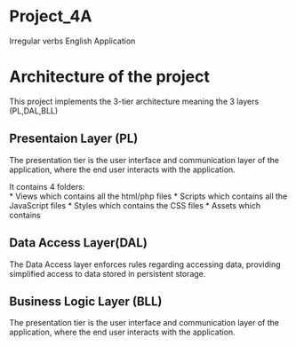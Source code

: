 # Project_4A
Irregular verbs English Application

# Architecture of the project

This project implements the 3-tier architecture meaning the 3 layers (PL,DAL,BLL)

## Presentaion Layer (PL)

The presentation tier is the user interface and communication layer of the application, where the end user interacts with the application.

It contains 4 folders:  
    * Views which contains all the html/php files
    * Scripts which contains all the JavaScript files
    * Styles which contains the CSS files
    * Assets which contains

## Data Access Layer(DAL)

The Data Access layer enforces rules regarding accessing data, providing simplified access to data stored in persistent storage.

## Business Logic Layer (BLL)

The presentation tier is the user interface and communication layer of the application, where the end user interacts with the application.
